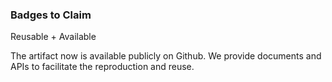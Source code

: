 ### Badges to Claim

Reusable + Available

The artifact now is available publicly on Github. We provide documents and APIs to facilitate the reproduction and reuse.